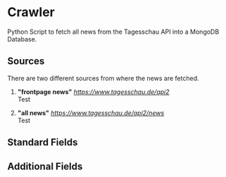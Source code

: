 # Crawler
Python Script to fetch all news from the Tagesschau API into a MongoDB Database.

## Sources
There are two different sources from where the news are fetched.

1. <b>"frontpage news"</b> <i>https://www.tagesschau.de/api2</i> <br>
    Test

2. <b>"all news"</b> <i>https://www.tagesschau.de/api2/news</i> <br>
    Test

## Standard Fields

## Additional Fields